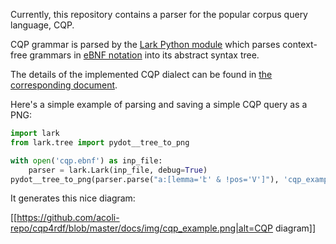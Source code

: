 Currently, this repository contains a parser for the popular corpus query language, CQP.

CQP grammar is parsed by the [Lark Python module](https://github.com/lark-parser/lark) which parses context-free grammars in [eBNF notation](https://en.wikipedia.org/wiki/Extended_Backus%E2%80%93Naur_form) into its abstract syntax tree.

The details of the implemented CQP dialect can be found in [the corresponding document](./docs/cqp_dialect.md).

Here's a simple example of parsing and saving a simple CQP query as a PNG:

```python
import lark
from lark.tree import pydot__tree_to_png

with open('cqp.ebnf') as inp_file:
    parser = lark.Lark(inp_file, debug=True)
pydot__tree_to_png(parser.parse("a:[lemma='է' & !pos='V']"), 'cqp_example.png')
```

It generates this nice diagram:

[[https://github.com/acoli-repo/cqp4rdf/blob/master/docs/img/cqp_example.png|alt=CQP diagram]]